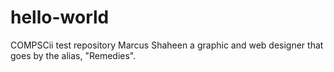 # hello-world
COMPSCii test repository
Marcus Shaheen a graphic and web designer that goes by the alias, "Remedies".
